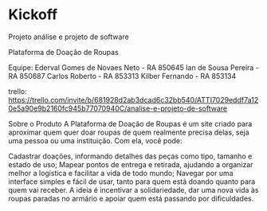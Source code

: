 # Kickoff
Projeto análise e projeto de software

Plataforma de Doação de Roupas

Equipe:
Ederval Gomes de Novaes Neto - RA 850645
Ian de Sousa Pereira - RA 850687
Carlos Roberto - RA 853313
Kilber Fernando - RA 853134

trello:
https://trello.com/invite/b/681928d2ab3dcad6c32bb540/ATTI7029eddf7a120e5a90e9b2160fc945b77070940C/analise-e-projeto-de-software

Sobre o Produto
A Plataforma de Doação de Roupas é um site criado para aproximar quem quer doar roupas de quem realmente precisa delas, seja uma pessoa ou uma instituição. Com ela, você pode:

Cadastrar doações, informando detalhes das peças como tipo, tamanho e estado de uso;
Mapear pontos de entrega e retirada, ajudando a organizar melhor a logística e facilitar a vida de todo mundo;
Navegar por uma interface simples e fácil de usar, tanto para quem está doando quanto para quem vai receber.
A ideia é incentivar a solidariedade, dar uma nova vida às roupas paradas no armário e apoiar quem está passando por dificuldades.
